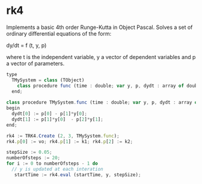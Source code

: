 # rk4
Implements a basic 4th order Runge-Kutta in Object Pascal. Solves a set of ordinary differential equations of the form:

dy/dt = f (t, y,  p)

where t is the independent variable, y a vector of dependent variables and p a vector of parameters.

```javascript
type
  TMySystem = class (TObject)
    class procedure func (time : double; var y, p, dydt : array of double);
  end;
  
class procedure TMySystem.func (time : double; var y, p, dydt : array of double);
begin
  dydt[0] := p[0] - p[1]*y[0];
  dydt[1] := p[1]*y[0]  - p[2]*y[1];
end;

rk4 := TRK4.Create (2, 3, TMySystem.func);
rk4.p[0] := vo; rk4.p[1] := k1; rk4.p[2] := k2;

stepSize := 0.05;
numberOfsteps := 20;
for i := 0 to numberOfsteps - 1 do
  // y is updated at each interation
   startTime := rk4.eval (startTime, y, stepSize);
```
